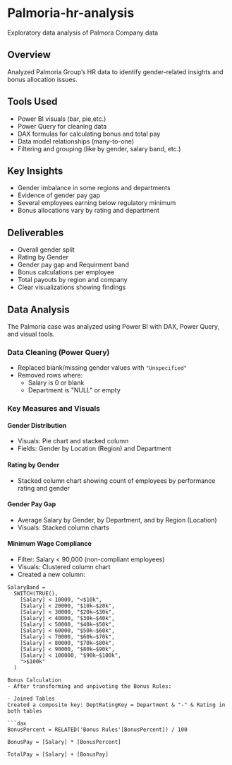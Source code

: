 # Palmoria-hr-analysis
Exploratory data analysis of Palmora Company data

## Overview
Analyzed Palmoria Group’s HR data to identify gender-related insights and bonus allocation issues.

## Tools Used
- Power BI visuals (bar, pie,etc.)
- Power Query for cleaning data
- DAX formulas for calculating bonus and total pay
- Data model relationships (many-to-one)
- Filtering and grouping (like by gender, salary band, etc.)

## Key Insights
- Gender imbalance in some regions and departments
- Evidence of gender pay gap
- Several employees earning below regulatory minimum
- Bonus allocations vary by rating and department

## Deliverables
- Overall gender split
- Rating by Gender
- Gender pay gap and Requirment band
- Bonus calculations per employee
- Total payouts by region and company
- Clear visualizations showing findings

## Data Analysis

The Palmoria case was analyzed using Power BI with DAX, Power Query, and visual tools.

### Data Cleaning (Power Query)

- Replaced blank/missing gender values with `"Unspecified"`
- Removed rows where:
  - Salary is 0 or blank
  - Department is "NULL" or empty

### Key Measures and Visuals

#### Gender Distribution
- Visuals: Pie chart and stacked column
- Fields: Gender by Location (Region) and Department

#### Rating by Gender
- Stacked column chart showing count of employees by performance rating and gender

#### Gender Pay Gap
- Average Salary by Gender, by Department, and by Region (Location)
- Visuals: Stacked column charts

#### Minimum Wage Compliance
- Filter: Salary < 90,000 (non-compliant employees)
- Visuals: Clustered column chart
- Created a new column:

```DAX
SalaryBand = 
  SWITCH(TRUE(),
    [Salary] < 10000, "<$10k",
    [Salary] < 20000, "$10k–$20k",
    [Salary] < 30000, "$20k–$30k",
    [Salary] < 40000, "$30k–$40k",
    [Salary] < 50000, "$40k–$50k",
    [Salary] < 60000, "$50k–$60k",
    [Salary] < 70000, "$60k–$70k",
    [Salary] < 80000, "$70k–$80k",
    [Salary] < 90000, "$80k–$90k",
    [Salary] < 100000, "$90k–$100k",
    ">$100k"
  )

Bonus Calculation
- After transforming and unpivoting the Bonus Rules:

- Joined Tables
Created a composite key: DeptRatingKey = Department & "-" & Rating in both tables

```dax
BonusPercent = RELATED('Bonus Rules'[BonusPercent]) / 100

BonusPay = [Salary] * [BonusPercent]

TotalPay = [Salary] + [BonusPay]

